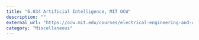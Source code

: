 ```yaml
---
title: "6.034 Artificial Intelligence, MIT OCW"
description: ""
external_url: "https://ocw.mit.edu/courses/electrical-engineering-and-computer-science/6-034-artificial-intelligence-fall-2010/lecture-videos/"
category: "Miscellaneous"
---
```

